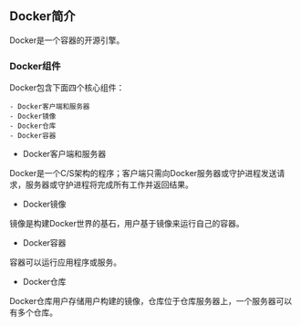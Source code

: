 ## Docker简介

Docker是一个容器的开源引擎。   


### Docker组件

Docker包含下面四个核心组件：

	- Docker客户端和服务器
	- Docker镜像
	- Docker仓库
	- Docker容器

- Docker客户端和服务器

Docker是一个C/S架构的程序；客户端只需向Docker服务器或守护进程发送请求，服务器或守护进程将完成所有工作并返回结果。

- Docker镜像

镜像是构建Docker世界的基石，用户基于镜像来运行自己的容器。

- Docker容器

容器可以运行应用程序或服务。

- Docker仓库

Docker仓库用户存储用户构建的镜像，仓库位于仓库服务器上，一个服务器可以有多个仓库。






